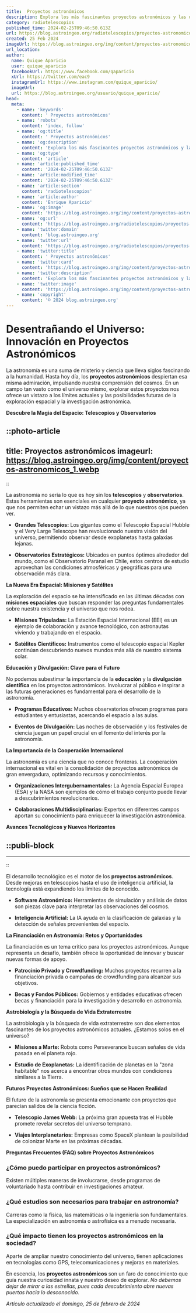 ```yaml
---
title:  Proyectos astronómicos
description: Explora los más fascinantes proyectos astronómicos y las últimas noticias del cosmos que expandirán tu universo de conocimiento.
category: radiotelescopios
published_time: 2024-02-25T09:46:50.613Z
url: https://blog.astroingeo.org/radiotelescopios/proyectos-astronomicos
created: 25 Feb 2024
imageUrl: https://blog.astroingeo.org/img/content/proyectos-astronomicos_1.webp
url_location:
author:
  name: Quique Aparicio
  user: quique_aparicio
  facebookUrl: https://www.facebook.com/qaparicio
  xUrl: https://twitter.com/eac9
  instagramUrl: https://www.instagram.com/quique_aparicio/
  imageUrl: 
  url: https://blog.astroingeo.org/usuario/quique_aparicio/
head:
  meta:
    - name: 'keywords'
      content: ' Proyectos astronómicos'
    - name: 'robots'
      content: 'index, follow'
    - name: 'og:title'
      content: ' Proyectos astronómicos'
    - name: 'og:description'
      content: 'Explora los más fascinantes proyectos astronómicos y las últimas noticias del cosmos que expandirán tu universo de conocimiento.'
    - name: 'og:type'
      content: 'article'
    - name: 'article:published_time'
      content: '2024-02-25T09:46:50.613Z'
    - name: 'article:modified_time'
      content: '2024-02-25T09:46:50.613Z'
    - name: 'article:section'
      content: 'radiotelescopios'
    - name: 'article:author'
      content: 'Enrique Aparicio'
    - name: 'og:image'
      content: 'https://blog.astroingeo.org/img/content/proyectos-astronomicos_1.webp'
    - name: 'og:url'
      content: 'https://blog.astroingeo.org/radiotelescopios/proyectos-astronomicos'
    - name: 'twitter:domain'
      content: 'blog.astroingeo.org'
    - name: 'twitter:url'
      content: 'https://blog.astroingeo.org/radiotelescopios/proyectos-astronomicos'
    - name: 'twitter:title'
      content: ' Proyectos astronómicos'
    - name: 'twitter:card'
      content: 'https://blog.astroingeo.org/img/content/proyectos-astronomicos_1.webp'
    - name: 'twitter:description'
      content: 'Explora los más fascinantes proyectos astronómicos y las últimas noticias del cosmos que expandirán tu universo de conocimiento.'
    - name: 'twitter:image'
      content: 'https://blog.astroingeo.org/img/content/proyectos-astronomicos_1.webp'
    - name: 'copyright'
      content: '© 2024 blog.astroingeo.org'
---
```

# Desentrañando el Universo: Innovación en Proyectos Astronómicos

La astronomía es una suma de misterio y ciencia que lleva siglos fascinando a la humanidad. Hasta hoy día, los **proyectos astronómicos** despiertan esa misma admiración, impulsando nuestra comprensión del cosmos. En un campo tan vasto como el universo mismo, explorar estos proyectos nos ofrece un vistazo a los límites actuales y las posibilidades futuras de la exploración espacial y la investigación astronómica.

**Descubre la Magia del Espacio: Telescopios y Observatorios**


::photo-article
---
title:  Proyectos astronómicos
imageurl: https://blog.astroingeo.org/img/content/proyectos-astronomicos_1.webp
---
::



La astronomía no sería lo que es hoy sin los **telescopios** y **observatorios**. Estas herramientas son esenciales en cualquier **proyecto astronómico**, ya que nos permiten echar un vistazo más allá de lo que nuestros ojos pueden ver.

- **Grandes Telescopios:** Los gigantes como el Telescopio Espacial Hubble y el Very Large Telescope han revolucionado nuestra visión del universo, permitiendo observar desde exoplanetas hasta galaxias lejanas.
  
- **Observatorios Estratégicos:** Ubicados en puntos óptimos alrededor del mundo, como el Observatorio Paranal en Chile, estos centros de estudio aprovechan las condiciones atmosféricas y geográficas para una observación más clara.

**La Nueva Era Espacial: Misiones y Satélites**

La exploración del espacio se ha intensificado en las últimas décadas con **misiones espaciales** que buscan responder las preguntas fundamentales sobre nuestra existencia y el universo que nos rodea.

- **Misiones Tripuladas:** La Estación Espacial Internacional (EEI) es un ejemplo de colaboración y avance tecnológico, con astronautas viviendo y trabajando en el espacio.

- **Satélites Científicos:** Instrumentos como el telescopio espacial Kepler continúan descubriendo nuevos mundos más allá de nuestro sistema solar.

**Educación y Divulgación: Clave para el Futuro**

No podemos subestimar la importancia de la **educación** y la **divulgación científica** en los proyectos astronómicos. Involucrar al público e inspirar a las futuras generaciones es fundamental para el desarrollo de la astronomía.

- **Programas Educativos:** Muchos observatorios ofrecen programas para estudiantes y entusiastas, acercando el espacio a las aulas.
  
- **Eventos de Divulgación:** Las noches de observación y los festivales de ciencia juegan un papel crucial en el fomento del interés por la astronomía.

**La Importancia de la Cooperación Internacional**

La astronomía es una ciencia que no conoce fronteras. La cooperación internacional es vital en la consolidación de proyectos astronómicos de gran envergadura, optimizando recursos y conocimientos.

- **Organizaciones Intergubernamentales:** La Agencia Espacial Europea (ESA) y la NASA son ejemplos de cómo el trabajo conjunto puede llevar a descubrimientos revolucionarios.
  
- **Colaboraciones Multidisciplinarias:** Expertos en diferentes campos aportan su conocimiento para enriquecer la investigación astronómica.

**Avances Tecnológicos y Nuevos Horizontes**


  ::publi-block
  ---
  ---
  ::
  
  

El desarrollo tecnológico es el motor de los **proyectos astronómicos**. Desde mejoras en telescopios hasta el uso de inteligencia artificial, la tecnología está expandiendo los límites de lo conocido.

- **Software Astronómico:** Herramientas de simulación y análisis de datos son piezas clave para interpretar las observaciones del cosmos.
  
- **Inteligencia Artificial:** La IA ayuda en la clasificación de galaxias y la detección de señales provenientes del espacio.

**La Financiación en Astronomía: Retos y Oportunidades**

La financiación es un tema crítico para los proyectos astronómicos. Aunque representa un desafío, también ofrece la oportunidad de innovar y buscar nuevas formas de apoyo.

- **Patrocinio Privado y Crowdfunding:** Muchos proyectos recurren a la financiación privada o campañas de crowdfunding para alcanzar sus objetivos.
  
- **Becas y Fondos Públicos:** Gobiernos y entidades educativas ofrecen becas y financiación para la investigación y desarrollo en astronomía.

**Astrobiología y la Búsqueda de Vida Extraterrestre**

La astrobiología y la búsqueda de vida extraterrestre son dos elementos fascinantes de los proyectos astronómicos actuales. ¿Estamos solos en el universo?

- **Misiones a Marte:** Robots como Perseverance buscan señales de vida pasada en el planeta rojo.
  
- **Estudio de Exoplanetas:** La identificación de planetas en la "zona habitable" nos acerca a encontrar otros mundos con condiciones similares a la Tierra.

**Futuros Proyectos Astronómicos: Sueños que se Hacen Realidad**

El futuro de la astronomía se presenta emocionante con proyectos que parecían salidos de la ciencia ficción.

- **Telescopio James Webb:** La próxima gran apuesta tras el Hubble promete revelar secretos del universo temprano.
  
- **Viajes Interplanetarios:** Empresas como SpaceX plantean la posibilidad de colonizar Marte en las próximas décadas.

**Preguntas Frecuentes (FAQ) sobre Proyectos Astronómicos**

### ¿Cómo puedo participar en proyectos astronómicos?
Existen múltiples maneras de involucrarse, desde programas de voluntariado hasta contribuir en investigaciones amateur.

### ¿Qué estudios son necesarios para trabajar en astronomía?
Carreras como la física, las matemáticas o la ingeniería son fundamentales. La especialización en astronomía o astrofísica es a menudo necesaria.

### ¿Qué impacto tienen los proyectos astronómicos en la sociedad?
Aparte de ampliar nuestro conocimiento del universo, tienen aplicaciones en tecnologías como GPS, telecomunicaciones y mejoras en materiales.

En escencia, los **proyectos astronómicos** son un faro de conocimiento que guía nuestra curiosidad innata y nuestro deseo de explorar. *No debemos dejar de mirar a las estrellas, pues cada descubrimiento abre nuevas puertas hacia lo desconocido.*

_Artículo actualizado el domingo, 25 de febrero de 2024_